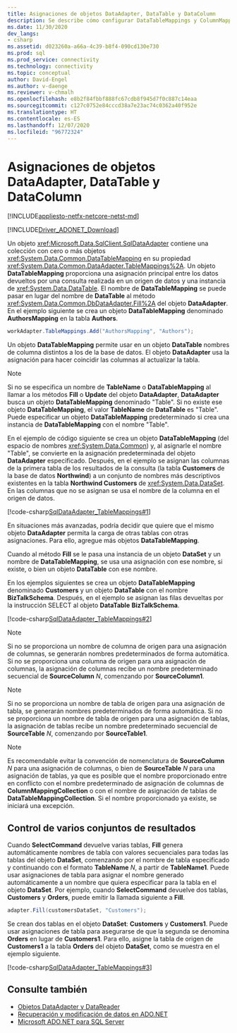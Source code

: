 ```yaml
---
title: Asignaciones de objetos DataAdapter, DataTable y DataColumn
description: Se describe cómo configurar DataTableMappings y ColumnMappings para un objeto DataAdapter.
ms.date: 11/30/2020
dev_langs:
- csharp
ms.assetid: d023260a-a66a-4c39-b8f4-090cd130e730
ms.prod: sql
ms.prod_service: connectivity
ms.technology: connectivity
ms.topic: conceptual
author: David-Engel
ms.author: v-daenge
ms.reviewer: v-chmalh
ms.openlocfilehash: e8b2f84fbbf888fc67cdb8f945d7f0c887c14eaa
ms.sourcegitcommit: c127c0752e84cccd38a7e23ac74c0362a40f952e
ms.translationtype: HT
ms.contentlocale: es-ES
ms.lasthandoff: 12/07/2020
ms.locfileid: "96772324"
---
```

# <a name="dataadapter-datatable-and-datacolumn-mappings"></a>Asignaciones de objetos DataAdapter, DataTable y DataColumn

[!INCLUDE[appliesto-netfx-netcore-netst-md](../../includes/appliesto-netfx-netcore-netst-md.md)]

[!INCLUDE[Driver_ADONET_Download](../../includes/driver_adonet_download.md)]

Un objeto <xref:Microsoft.Data.SqlClient.SqlDataAdapter> contiene una colección con cero o más objetos <xref:System.Data.Common.DataTableMapping> en su propiedad <xref:System.Data.Common.DataAdapter.TableMappings%2A>. Un objeto **DataTableMapping** proporciona una asignación principal entre los datos devueltos por una consulta realizada en un origen de datos y una instancia de <xref:System.Data.DataTable>. El nombre de **DataTableMapping** se puede pasar en lugar del nombre de **DataTable** al método <xref:System.Data.Common.DbDataAdapter.Fill%2A> del objeto **DataAdapter**. En el ejemplo siguiente se crea un objeto **DataTableMapping** denominado **AuthorsMapping** en la tabla **Authors**.

```csharp
workAdapter.TableMappings.Add("AuthorsMapping", "Authors");
```

Un objeto **DataTableMapping** permite usar en un objeto **DataTable** nombres de columna distintos a los de la base de datos. El objeto **DataAdapter** usa la asignación para hacer coincidir las columnas al actualizar la tabla.

> [!NOTE]
> Si no se especifica un nombre de **TableName** o **DataTableMapping** al llamar a los métodos **Fill** o **Update** del objeto **DataAdapter**, **DataAdapter** busca un objeto **DataTableMapping** denominado "Table". Si no existe ese objeto **DataTableMapping**, el valor **TableName** de **DataTable** es "Table". Puede especificar un objeto **DataTableMapping** predeterminado si crea una instancia de **DataTableMapping** con el nombre "Table".

En el ejemplo de código siguiente se crea un objeto **DataTableMapping** (del espacio de nombres <xref:System.Data.Common>) y, al asignarle el nombre "Table", se convierte en la asignación predeterminada del objeto **DataAdapter** especificado. Después, en el ejemplo se asignan las columnas de la primera tabla de los resultados de la consulta (la tabla **Customers** de la base de datos **Northwind**) a un conjunto de nombres más descriptivos existentes en la tabla **Northwind Customers** de <xref:System.Data.DataSet>. En las columnas que no se asignan se usa el nombre de la columna en el origen de datos.

[!code-csharp[SqlDataAdapter_TableMappings#1](~/../sqlclient/doc/samples/SqlDataAdapter_TableMappings.cs#1)]

En situaciones más avanzadas, podría decidir que quiere que el mismo objeto **DataAdapter** permita la carga de otras tablas con otras asignaciones. Para ello, agregue más objetos **DataTableMapping**.

Cuando al método **Fill** se le pasa una instancia de un objeto **DataSet** y un nombre de **DataTableMapping**, se usa una asignación con ese nombre, si existe, o bien un objeto **DataTable** con ese nombre.

En los ejemplos siguientes se crea un objeto **DataTableMapping** denominado **Customers** y un objeto **DataTable** con el nombre **BizTalkSchema**. Después, en el ejemplo se asignan las filas devueltas por la instrucción SELECT al objeto **DataTable** **BizTalkSchema**.

[!code-csharp[SqlDataAdapter_TableMappings#2](~/../sqlclient/doc/samples/SqlDataAdapter_TableMappings.cs#2)]

> [!NOTE]
> Si no se proporciona un nombre de columna de origen para una asignación de columnas, se generarán nombres predeterminados de forma automática. Si no se proporciona una columna de origen para una asignación de columnas, la asignación de columnas recibe un nombre predeterminado secuencial de **SourceColumn** *N*, comenzando por **SourceColumn1**.

> [!NOTE]
> Si no se proporciona un nombre de tabla de origen para una asignación de tabla, se generarán nombres predeterminados de forma automática. Si no se proporciona un nombre de tabla de origen para una asignación de tablas, la asignación de tablas recibe un nombre predeterminado secuencial de **SourceTable** *N*, comenzando por **SourceTable1**.

> [!NOTE]
> Es recomendable evitar la convención de nomenclatura de **SourceColumn** *N* para una asignación de columnas, o bien de **SourceTable** *N* para una asignación de tablas, ya que es posible que el nombre proporcionado entre en conflicto con el nombre predeterminado de asignación de columnas de **ColumnMappingCollection** o con el nombre de asignación de tablas de **DataTableMappingCollection**. Si el nombre proporcionado ya existe, se iniciará una excepción.

## <a name="handle-multiple-result-sets"></a>Control de varios conjuntos de resultados

Cuando **SelectCommand** devuelve varias tablas, **Fill** genera automáticamente nombres de tabla con valores secuenciales para todas las tablas del objeto **DataSet**, comenzando por el nombre de tabla especificado y continuando con el formato **TableName** *N*, a partir de **TableName1**. Puede usar asignaciones de tabla para asignar el nombre generado automáticamente a un nombre que quiera especificar para la tabla en el objeto **DataSet**. Por ejemplo, cuando **SelectCommand** devuelve dos tablas, **Customers** y **Orders**, puede emitir la llamada siguiente a **Fill**.

```csharp
adapter.Fill(customersDataSet, "Customers");
```

Se crean dos tablas en el objeto **DataSet**: **Customers** y **Customers1**. Puede usar asignaciones de tabla para asegurarse de que la segunda se denomina **Orders** en lugar de **Customers1**. Para ello, asigne la tabla de origen de **Customers1** a la tabla **Orders** del objeto **DataSet**, como se muestra en el ejemplo siguiente.

[!code-csharp[SqlDataAdapter_TableMappings#3](~/../sqlclient/doc/samples/SqlDataAdapter_TableMappings.cs#3)]

## <a name="see-also"></a>Consulte también

- [Objetos DataAdapter y DataReader](dataadapters-datareaders.md)
- [Recuperación y modificación de datos en ADO.NET](retrieving-modifying-data.md)
- [Microsoft ADO.NET para SQL Server](microsoft-ado-net-sql-server.md)
